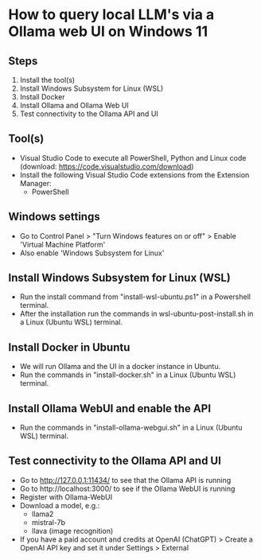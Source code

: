 # How to query local LLM's via a Ollama web UI on Windows 11

## Steps
1. Install the tool(s)
2. Install Windows Subsystem for Linux (WSL)
3. Install Docker 
4. Install Ollama and Ollama Web UI
5. Test connectivity to the Ollama API and UI

## Tool(s)
* Visual Studio Code to execute all PowerShell, Python and Linux code (download: https://code.visualstudio.com/download)
* Install the following Visual Studio Code extensions from the Extension Manager:
  * PowerShell

## Windows settings
* Go to Control Panel > "Turn Windows features on or off" > Enable 'Virtual Machine Platform'
* Also enable 'Windows Subsystem for Linux'

## Install Windows Subsystem for Linux (WSL)
* Run the install command from "install-wsl-ubuntu.ps1" in a Powershell terminal.
* After the installation run the commands in wsl-ubuntu-post-install.sh in a Linux (Ubuntu WSL) terminal.

## Install Docker in Ubuntu
* We will run Ollama and the UI in a docker instance in Ubuntu.
* Run the commands in "install-docker.sh" in a Linux (Ubuntu WSL) terminal.

## Install Ollama WebUI and enable the API
* Run the commands in "install-ollama-webgui.sh" in a Linux (Ubuntu WSL) terminal.

## Test connectivity to the Ollama API and UI
* Go to http://127.0.0.1:11434/ to see that the Ollama API is running
* Go to http://localhost:3000/ to see if the Ollama WebUI is running
* Register with Ollama-WebUI
* Download a model, e.g.:
  * llama2
  * mistral-7b
  * llava (image recognition)
* If you have a paid account and credits at OpenAI (ChatGPT) > Create a OpenAI API key and set it under Settings > External
